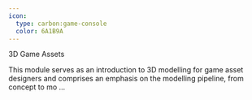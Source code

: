 ```yaml
---
icon:
  type: carbon:game-console
  color: 6A1B9A
---
```

3D Game Assets

This module serves as an introduction to 3D modelling for game asset designers and comprises an emphasis on the modelling pipeline, from concept to mo ... 
